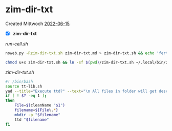 # zim-dir-txt
Created Mittwoch [2022-06-15]()
- [X] **zim-dir-txt**

*run-cell.sh*
```bash
noweb.py -Rzim-dir-txt.sh zim-dir-txt.md > zim-dir-txt.sh && echo 'fertig'
```

```bash
chmod u+x zim-dir-txt.sh && ln -sf $(pwd)/zim-dir-txt.sh ~/.local/bin/zim-dir-txt.sh && echo 'fertig'
```

*zim-dir-txt.sh*
```bash
#! /bin/bash
source tt-lib.sh
yad --title="Execute ttd?" --text="\n All files in folder will get description files\n"
if [ ! $? -eq 1 ];
then
    File=$(cleanName "$1")
    filename=${File%.*}
    mkdir -p "$filename"
    ttd "$filename"
fi
```

